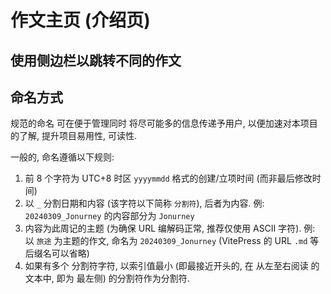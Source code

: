 # 作文主页 (介绍页)

## 使用侧边栏以跳转不同的作文

## 命名方式
规范的命名 可在便于管理同时 将尽可能多的信息传递予用户, 以便加速对本项目的了解, 提升项目易用性, 可读性.

一般的, 命名遵循以下规则:
1. 前 8 个字符为 UTC+8 时区 `yyyymmdd` 格式的创建/立项时间 (而非最后修改时间)
2. 以 `_` 分割日期和内容 (该字符以下简称 `分割符`), 后者为内容. 例: `20240309_Jonurney` 的内容部分为 `Jonurney`
3. 内容为此周记的主题 (为确保 URL 编解码正常, 推荐仅使用 ASCII 字符). 例: 以 `旅途` 为主题的作文, 命名为 `20240309_Jonurney` (VitePress 的 URL `.md` 等后缀名可以省略)
4. 如果有多个 分割符字符, 以索引值最小 (即最接近开头的, 在 从左至右阅读 的文本中, 即为 最左侧) 的分割符作为分割符.
